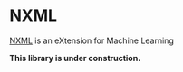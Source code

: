 # NXML

[NXML](https://github.com/yuneg11/nxml) is an eXtension for Machine Learning

**This library is under construction.**
